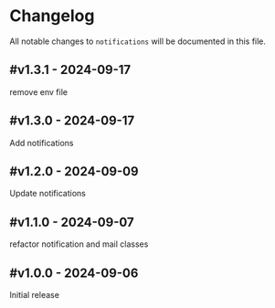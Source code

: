 # Changelog

All notable changes to `notifications` will be documented in this file.

## #v1.3.1 - 2024-09-17

remove env file

## #v1.3.0 - 2024-09-17

Add notifications

## #v1.2.0 - 2024-09-09

Update notifications

## #v1.1.0 - 2024-09-07

refactor notification and mail classes

## #v1.0.0 - 2024-09-06

Initial release
